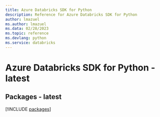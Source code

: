 ```yaml
---
title: Azure Databricks SDK for Python
description: Reference for Azure Databricks SDK for Python
author: lmazuel
ms.author: lmazuel
ms.data: 02/28/2023
ms.topic: reference
ms.devlang: python
ms.service: databricks
---
```

# Azure Databricks SDK for Python - latest
## Packages - latest
[!INCLUDE [packages](databricks-index.md)]